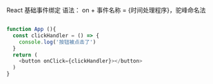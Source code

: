 React 基础事件绑定
语法： on + 事件名称 = {时间处理程序}，驼峰命名法

~~~javascript

function App (){
  const clickHandler = () => {
    console.log('按钮被点击了')
  }
  return (
    <button onClick={clickHandler}></button>
  )
}


~~~